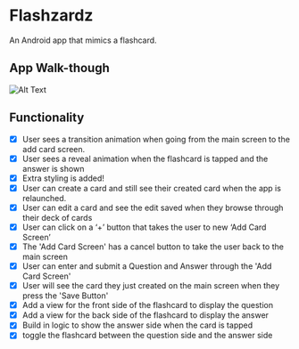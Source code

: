 # Flashzardz

An Android app that mimics a flashcard.

## App Walk-though

![Alt Text](https://media.giphy.com/media/LpWUEh3U9WG2Ji2wr5/giphy.gif)

## Functionality

- [x] User sees a transition animation when going from the main screen to the add card screen.
- [x] User sees a reveal animation when the flashcard is tapped and the answer is shown
- [x] Extra styling is added!
- [x] User can create a card and still see their created card when the app is relaunched.
- [x] User can edit a card and see the edit saved when they browse through their deck of cards
- [x] User can click on a ‘+’ button that takes the user to new ‘Add Card Screen’
- [x] The 'Add Card Screen' has a cancel button to take the user back to the main screen
- [x] User can enter and submit a Question and Answer through the 'Add Card Screen'
- [x] User will see the card they just created on the main screen when they press the 'Save Button'
- [x] Add a view for the front side of the flashcard to display the question
- [x] Add a view for the back side of the flashcard to display the answer
- [x] Build in logic to show the answer side when the card is tapped
- [x] toggle the flashcard between the question side and the answer side
